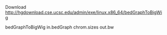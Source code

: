 Download
http://hgdownload.cse.ucsc.edu/admin/exe/linux.x86_64/bedGraphToBigWig

bedGraphToBigWig in.bedGraph chrom.sizes out.bw
<!--stackedit_data:
eyJoaXN0b3J5IjpbLTYyNTA2Njg0MiwtMzI3MjAwMTc5XX0=
-->
